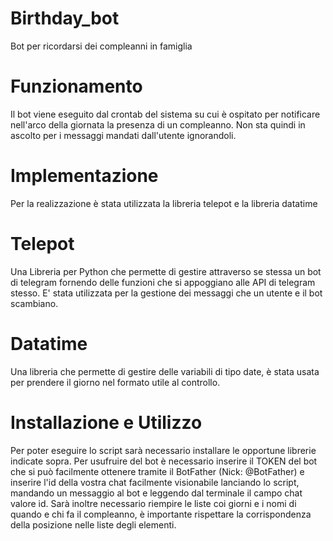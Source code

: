 # Birthday_bot
Bot per ricordarsi dei compleanni in famiglia

# Funzionamento
Il bot viene eseguito dal crontab del sistema su cui è ospitato per notificare nell'arco della giornata la presenza di un compleanno.
Non sta quindi in ascolto per i messaggi mandati dall'utente ignorandoli.

# Implementazione
Per la realizzazione è stata utilizzata la libreria telepot e la libreria datatime

# Telepot
Una Libreria per Python che permette di gestire attraverso se stessa un bot di telegram fornendo delle funzioni che si appoggiano alle API di telegram stesso.
E' stata utilizzata per la gestione dei messaggi che un utente e il bot scambiano.

# Datatime
Una libreria che permette di gestire delle variabili di tipo date, è stata usata per prendere il giorno nel formato utile al controllo.

# Installazione e Utilizzo
Per poter eseguire lo script sarà necessario installare le opportune librerie indicate sopra.
Per usufruire del bot è necessario inserire il TOKEN del bot che si può facilmente ottenere tramite il BotFather (Nick: @BotFather) e inserire l'id della vostra chat facilmente visionabile lanciando lo script, mandando un messaggio al bot e leggendo dal terminale il campo chat valore id. Sarà inoltre necessario riempire le liste coi giorni e i nomi di quando e chi fa il compleanno, è importante rispettare la corrispondenza della posizione nelle liste degli elementi.

